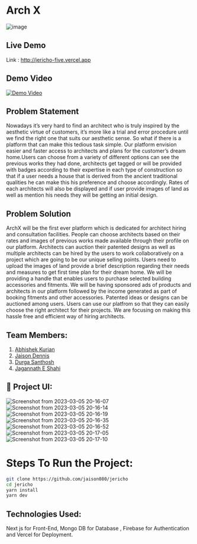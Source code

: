 # Arch X

![image](https://user-images.githubusercontent.com/93505829/222967645-95c952a5-c1b2-4700-9df0-b853b432000f.png)

## Live Demo

Link : http://jericho-five.vercel.app

## Demo Video

[![Demo Video](https://img.youtube.com/vi/9TCfOUj2SMw/0.jpg)](https://www.youtube.com/watch?v=9TCfOUj2SMw)

## Problem Statement

Nowadays it’s very hard to find an architect who is truly inspired by the aesthetic virtue of customers, it’s more like a trial and error procedure until we find the right one that suits our aesthetic sense. So what if there is a platform that can make this tedious task simple. Our platform envision easier and faster access to architects and plans for the customer’s dream home.Users can choose from a variety of different options can see the previous works they had done, architects get tagged or will be provided with badges according to their expertise in each type of construction so that if a user needs a house that is derived from the ancient traditional qualities he can make this his preference and choose accordingly. Rates of each architects will also be displayed and if user provide images of land as well as mention his needs they will be getting an initial design.


## Problem Solution

ArchX will be the first ever platform which is dedicated for architect hiring and consultation facilities. People can choose architects based on their rates and images of previous works made available through their profile on our platform. Architects can auction their patented designs as well as multiple architects can be hired by the users to work collaboratively on a project which are going to be our unique selling points. Users need to upload the images of land provide a brief description regarding their needs and measures to get first time plan for their dream home. We will be providing a handle that enables users to purchase selected building accessories and fitments. We will be having sponsored ads of products and architects in our platform followed by the income generated as part of booking fitments and other accessories. Patented ideas or designs can be auctioned among users. Users can use our platfrom so that they can easily choose the right architect for their projects. We are focusing on making this hassle free and efficient way of hiring architects.

## Team Members:

1. [Abhishek Kurian](https://github.com/omen1650ti)
2. [Jaison Dennis](https://github.com/jaison080)
3. [Durga Santhosh](https://github.com/DurgaSanthosh)
4. [Jagannath E Shahi](https://github.com/Jagannathes)

## 🔧 Project UI:

![Screenshot from 2023-03-05 20-16-07](https://user-images.githubusercontent.com/93505829/222967668-78344fd1-9065-4780-a72c-0a9f17088213.png)
![Screenshot from 2023-03-05 20-16-14](https://user-images.githubusercontent.com/93505829/222967675-6775c8ad-07b2-4a7c-9e82-9a29ec1b1a72.png)
![Screenshot from 2023-03-05 20-16-19](https://user-images.githubusercontent.com/93505829/222967691-8f92aba5-6a52-4e7b-b5e3-99de2d77c1e0.png)
![Screenshot from 2023-03-05 20-16-35](https://user-images.githubusercontent.com/93505829/222967702-a4058b97-6511-4993-acf1-718370fd9461.png)
![Screenshot from 2023-03-05 20-16-52](https://user-images.githubusercontent.com/93505829/222967715-b7d0251e-1c45-4aca-a8b1-5c8e0aece902.png)
![Screenshot from 2023-03-05 20-17-05](https://user-images.githubusercontent.com/93505829/222967721-26cefb40-2106-4a88-9561-94b83643d64f.png)
![Screenshot from 2023-03-05 20-17-10](https://user-images.githubusercontent.com/93505829/222967728-9e3340c5-d4de-404d-98d2-aa097ae49b03.png)

# Steps To Run the Project:

```bash
git clone https://github.com/jaison080/jericho
cd jericho
yarn install
yarn dev
```

## Technologies Used:

Next js for Front-End, Mongo DB for Database , Firebase for Authentication and Vercel for Deployment.
